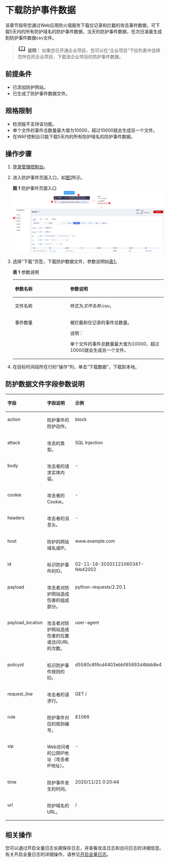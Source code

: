 # 下载防护事件数据<a name="waf_01_0077"></a>

该章节指导您通过Web应用防火墙服务下载仅记录和拦截的攻击事件数据，可下载5天内的所有防护域名的防护事件数据，当天的防护事件数据，在次日凌晨生成到防护事件数据csv文件。

>![](public_sys-resources/icon-note.gif) **说明：** 
>如果您已开通企业项目，您可以在“企业项目“下拉列表中选择您所在的企业项目，下载该企业项目的防护事件数据。

## 前提条件<a name="section1176215532159"></a>

-   已添加防护网站。
-   已生成了防护事件数据文件。

## 规格限制<a name="section1268362217284"></a>

-   检测版不支持该功能。
-   单个文件的事件总数量最大值为10000，超过10000就会生成另一个文件。
-   在WAF控制台只能下载5天内的所有防护域名的防护事件数据。

## 操作步骤<a name="section77018751616"></a>

1.  [登录管理控制台](https://console.huaweicloud.com/?locale=zh-cn)。
2.  进入防护事件页面入口，如[图1](#waf_01_0156_fig182151235121911)所示。

    **图 1**  防护事件页面入口<a name="waf_01_0156_fig182151235121911"></a>  
    ![](figures/防护事件页面入口.png "防护事件页面入口")

3.  选择“下载“页签，下载防护数据文件，参数说明如[表1](#table117074311366)。

    **表 1**  参数说明

    <a name="table117074311366"></a>
    <table><thead align="left"><tr id="row16701943193619"><th class="cellrowborder" valign="top" width="36.57%" id="mcps1.2.3.1.1"><p id="p070174383616"><a name="p070174383616"></a><a name="p070174383616"></a>参数名称</p>
    </th>
    <th class="cellrowborder" valign="top" width="63.43%" id="mcps1.2.3.1.2"><p id="p87094316366"><a name="p87094316366"></a><a name="p87094316366"></a>参数说明</p>
    </th>
    </tr>
    </thead>
    <tbody><tr id="row18701443123617"><td class="cellrowborder" valign="top" width="36.57%" headers="mcps1.2.3.1.1 "><p id="p670194383614"><a name="p670194383614"></a><a name="p670194383614"></a>文件名称</p>
    </td>
    <td class="cellrowborder" valign="top" width="63.43%" headers="mcps1.2.3.1.2 "><p id="p6706436365"><a name="p6706436365"></a><a name="p6706436365"></a>样式为<i><span class="varname" id="varname117024333617"><a name="varname117024333617"></a><a name="varname117024333617"></a>文件名称</span></i>.csv。</p>
    </td>
    </tr>
    <tr id="row117014311367"><td class="cellrowborder" valign="top" width="36.57%" headers="mcps1.2.3.1.1 "><p id="p1170124373618"><a name="p1170124373618"></a><a name="p1170124373618"></a>事件数量</p>
    </td>
    <td class="cellrowborder" valign="top" width="63.43%" headers="mcps1.2.3.1.2 "><p id="p12716433369"><a name="p12716433369"></a><a name="p12716433369"></a>被拦截和仅记录的事件总数量。</p>
    <div class="note" id="note16711435362"><a name="note16711435362"></a><a name="note16711435362"></a><span class="notetitle"> 说明： </span><div class="notebody"><p id="p87184343612"><a name="p87184343612"></a><a name="p87184343612"></a>单个文件的事件总数量最大值为10000，超过10000就会生成另一个文件。</p>
    </div></div>
    </td>
    </tr>
    </tbody>
    </table>

4.  在目标时间段所在行的“操作“列，单击“下载数据“，下载到本地。

## 防护数据文件字段参数说明<a name="section294119317404"></a>

<a name="table10596413539"></a>
<table><thead align="left"><tr id="row56294135315"><th class="cellrowborder" valign="top" width="20.582058205820584%" id="mcps1.1.4.1.1"><p id="p36216465313"><a name="p36216465313"></a><a name="p36216465313"></a>字段</p>
</th>
<th class="cellrowborder" valign="top" width="35.7935793579358%" id="mcps1.1.4.1.2"><p id="p97801321246"><a name="p97801321246"></a><a name="p97801321246"></a>字段说明</p>
</th>
<th class="cellrowborder" valign="top" width="43.62436243624362%" id="mcps1.1.4.1.3"><p id="p11624475314"><a name="p11624475314"></a><a name="p11624475314"></a>示例</p>
</th>
</tr>
</thead>
<tbody><tr id="row76310417530"><td class="cellrowborder" valign="top" width="20.582058205820584%" headers="mcps1.1.4.1.1 "><p id="p1463104195317"><a name="p1463104195317"></a><a name="p1463104195317"></a>action</p>
</td>
<td class="cellrowborder" valign="top" width="35.7935793579358%" headers="mcps1.1.4.1.2 "><p id="p167811632747"><a name="p167811632747"></a><a name="p167811632747"></a>防护事件的防护动作。</p>
</td>
<td class="cellrowborder" valign="top" width="43.62436243624362%" headers="mcps1.1.4.1.3 "><p id="p26320410536"><a name="p26320410536"></a><a name="p26320410536"></a>block</p>
</td>
</tr>
<tr id="row7634419533"><td class="cellrowborder" valign="top" width="20.582058205820584%" headers="mcps1.1.4.1.1 "><p id="p06312495311"><a name="p06312495311"></a><a name="p06312495311"></a>attack</p>
</td>
<td class="cellrowborder" valign="top" width="35.7935793579358%" headers="mcps1.1.4.1.2 "><p id="p157814321748"><a name="p157814321748"></a><a name="p157814321748"></a>攻击的类型。</p>
</td>
<td class="cellrowborder" valign="top" width="43.62436243624362%" headers="mcps1.1.4.1.3 "><p id="p146318416536"><a name="p146318416536"></a><a name="p146318416536"></a>SQL Injection</p>
</td>
</tr>
<tr id="row1663345531"><td class="cellrowborder" valign="top" width="20.582058205820584%" headers="mcps1.1.4.1.1 "><p id="p66312405311"><a name="p66312405311"></a><a name="p66312405311"></a>body</p>
</td>
<td class="cellrowborder" valign="top" width="35.7935793579358%" headers="mcps1.1.4.1.2 "><p id="p77815321442"><a name="p77815321442"></a><a name="p77815321442"></a>攻击者的请求实体内容。</p>
</td>
<td class="cellrowborder" valign="top" width="43.62436243624362%" headers="mcps1.1.4.1.3 "><p id="p164144115312"><a name="p164144115312"></a><a name="p164144115312"></a>-</p>
</td>
</tr>
<tr id="row864174165320"><td class="cellrowborder" valign="top" width="20.582058205820584%" headers="mcps1.1.4.1.1 "><p id="p15677102313509"><a name="p15677102313509"></a><a name="p15677102313509"></a>cookie</p>
</td>
<td class="cellrowborder" valign="top" width="35.7935793579358%" headers="mcps1.1.4.1.2 "><p id="p9394135313410"><a name="p9394135313410"></a><a name="p9394135313410"></a>攻击者的Cookie。</p>
</td>
<td class="cellrowborder" valign="top" width="43.62436243624362%" headers="mcps1.1.4.1.3 "><p id="p206464125313"><a name="p206464125313"></a><a name="p206464125313"></a>-</p>
</td>
</tr>
<tr id="row2641748530"><td class="cellrowborder" valign="top" width="20.582058205820584%" headers="mcps1.1.4.1.1 "><p id="p173581419277"><a name="p173581419277"></a><a name="p173581419277"></a>headers</p>
</td>
<td class="cellrowborder" valign="top" width="35.7935793579358%" headers="mcps1.1.4.1.2 "><p id="p127817321448"><a name="p127817321448"></a><a name="p127817321448"></a>攻击者的<span>消息头</span>。</p>
</td>
<td class="cellrowborder" valign="top" width="43.62436243624362%" headers="mcps1.1.4.1.3 "><p id="p3645414538"><a name="p3645414538"></a><a name="p3645414538"></a>-</p>
</td>
</tr>
<tr id="row16420411532"><td class="cellrowborder" valign="top" width="20.582058205820584%" headers="mcps1.1.4.1.1 "><p id="p5641448537"><a name="p5641448537"></a><a name="p5641448537"></a>host</p>
</td>
<td class="cellrowborder" valign="top" width="35.7935793579358%" headers="mcps1.1.4.1.2 "><p id="p9781113211414"><a name="p9781113211414"></a><a name="p9781113211414"></a>防护的网站域名或IP。</p>
</td>
<td class="cellrowborder" valign="top" width="43.62436243624362%" headers="mcps1.1.4.1.3 "><p id="p5641248531"><a name="p5641248531"></a><a name="p5641248531"></a>www.example.com</p>
</td>
</tr>
<tr id="row1964846530"><td class="cellrowborder" valign="top" width="20.582058205820584%" headers="mcps1.1.4.1.1 "><p id="p206517475312"><a name="p206517475312"></a><a name="p206517475312"></a>id</p>
</td>
<td class="cellrowborder" valign="top" width="35.7935793579358%" headers="mcps1.1.4.1.2 "><p id="p278183215418"><a name="p278183215418"></a><a name="p278183215418"></a>标识防护事件的ID。</p>
</td>
<td class="cellrowborder" valign="top" width="43.62436243624362%" headers="mcps1.1.4.1.3 "><p id="p12654411531"><a name="p12654411531"></a><a name="p12654411531"></a>02-11-16-20201121060347-feb42002</p>
</td>
</tr>
<tr id="row17117104965416"><td class="cellrowborder" valign="top" width="20.582058205820584%" headers="mcps1.1.4.1.1 "><p id="p15117849185413"><a name="p15117849185413"></a><a name="p15117849185413"></a>payload</p>
</td>
<td class="cellrowborder" valign="top" width="35.7935793579358%" headers="mcps1.1.4.1.2 "><p id="p97811132247"><a name="p97811132247"></a><a name="p97811132247"></a>攻击者对防护网站造成伤害的组成部分。</p>
</td>
<td class="cellrowborder" valign="top" width="43.62436243624362%" headers="mcps1.1.4.1.3 "><p id="p18118204914543"><a name="p18118204914543"></a><a name="p18118204914543"></a>python-requests/2.20.1</p>
</td>
</tr>
<tr id="row10663141315588"><td class="cellrowborder" valign="top" width="20.582058205820584%" headers="mcps1.1.4.1.1 "><p id="p1366471313580"><a name="p1366471313580"></a><a name="p1366471313580"></a>payload_location</p>
</td>
<td class="cellrowborder" valign="top" width="35.7935793579358%" headers="mcps1.1.4.1.2 "><p id="p37819327412"><a name="p37819327412"></a><a name="p37819327412"></a>攻击者对防护网站造成伤害的位置或访问URL的次数。</p>
</td>
<td class="cellrowborder" valign="top" width="43.62436243624362%" headers="mcps1.1.4.1.3 "><p id="p96641913135819"><a name="p96641913135819"></a><a name="p96641913135819"></a>user-agent</p>
</td>
</tr>
<tr id="row1672674410714"><td class="cellrowborder" valign="top" width="20.582058205820584%" headers="mcps1.1.4.1.1 "><p id="p57261744875"><a name="p57261744875"></a><a name="p57261744875"></a>policyid</p>
</td>
<td class="cellrowborder" valign="top" width="35.7935793579358%" headers="mcps1.1.4.1.2 "><p id="p620659687"><a name="p620659687"></a><a name="p620659687"></a>标识防护事件规则的ID。</p>
</td>
<td class="cellrowborder" valign="top" width="43.62436243624362%" headers="mcps1.1.4.1.3 "><p id="p1538032216919"><a name="p1538032216919"></a><a name="p1538032216919"></a>d5580c8f6cd4403ebbf85892d4bbb8e4</p>
</td>
</tr>
<tr id="row159341243151114"><td class="cellrowborder" valign="top" width="20.582058205820584%" headers="mcps1.1.4.1.1 "><p id="p159341043111117"><a name="p159341043111117"></a><a name="p159341043111117"></a>request_line</p>
</td>
<td class="cellrowborder" valign="top" width="35.7935793579358%" headers="mcps1.1.4.1.2 "><p id="p14944135719538"><a name="p14944135719538"></a><a name="p14944135719538"></a>攻击者的请求行。</p>
</td>
<td class="cellrowborder" valign="top" width="43.62436243624362%" headers="mcps1.1.4.1.3 "><p id="p129341143151112"><a name="p129341143151112"></a><a name="p129341143151112"></a>GET /</p>
</td>
</tr>
<tr id="row488755861913"><td class="cellrowborder" valign="top" width="20.582058205820584%" headers="mcps1.1.4.1.1 "><p id="p1882849155320"><a name="p1882849155320"></a><a name="p1882849155320"></a>rule</p>
</td>
<td class="cellrowborder" valign="top" width="35.7935793579358%" headers="mcps1.1.4.1.2 "><p id="p10546746275"><a name="p10546746275"></a><a name="p10546746275"></a>防护事件对应的规则编号。</p>
</td>
<td class="cellrowborder" valign="top" width="43.62436243624362%" headers="mcps1.1.4.1.3 "><p id="p12887115861918"><a name="p12887115861918"></a><a name="p12887115861918"></a>81066</p>
</td>
</tr>
<tr id="row515718254241"><td class="cellrowborder" valign="top" width="20.582058205820584%" headers="mcps1.1.4.1.1 "><p id="p15157192510249"><a name="p15157192510249"></a><a name="p15157192510249"></a>sip</p>
</td>
<td class="cellrowborder" valign="top" width="35.7935793579358%" headers="mcps1.1.4.1.2 "><p id="p207811732746"><a name="p207811732746"></a><a name="p207811732746"></a>Web访问者的公网IP地址（攻击者IP地址）。</p>
</td>
<td class="cellrowborder" valign="top" width="43.62436243624362%" headers="mcps1.1.4.1.3 "><p id="p415792513249"><a name="p415792513249"></a><a name="p415792513249"></a>-</p>
</td>
</tr>
<tr id="row94911052122613"><td class="cellrowborder" valign="top" width="20.582058205820584%" headers="mcps1.1.4.1.1 "><p id="p1949255232611"><a name="p1949255232611"></a><a name="p1949255232611"></a>time</p>
</td>
<td class="cellrowborder" valign="top" width="35.7935793579358%" headers="mcps1.1.4.1.2 "><p id="p10781133216412"><a name="p10781133216412"></a><a name="p10781133216412"></a>防护事件发生的时间。</p>
</td>
<td class="cellrowborder" valign="top" width="43.62436243624362%" headers="mcps1.1.4.1.3 "><p id="p194921652122613"><a name="p194921652122613"></a><a name="p194921652122613"></a>2020/11/21  0:20:44</p>
</td>
</tr>
<tr id="row11721811113014"><td class="cellrowborder" valign="top" width="20.582058205820584%" headers="mcps1.1.4.1.1 "><p id="p973121114305"><a name="p973121114305"></a><a name="p973121114305"></a>url</p>
</td>
<td class="cellrowborder" valign="top" width="35.7935793579358%" headers="mcps1.1.4.1.2 "><p id="p1178116321243"><a name="p1178116321243"></a><a name="p1178116321243"></a>防护域名的URL。</p>
</td>
<td class="cellrowborder" valign="top" width="43.62436243624362%" headers="mcps1.1.4.1.3 "><p id="p18734110300"><a name="p18734110300"></a><a name="p18734110300"></a>/</p>
</td>
</tr>
</tbody>
</table>

## 相关操作<a name="section7598125217545"></a>

您可以通过开启全量日志长期保存日志，并查看攻击日志和访问日志的详细信息。有关开启全量日志的详细操作，请参见[开启全量日志](开启全量日志.md)。

